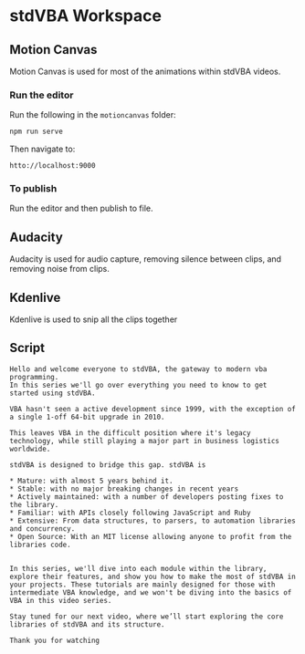 # stdVBA Workspace

## Motion Canvas

Motion Canvas is used for most of the animations within stdVBA videos.

### Run the editor

Run the following in the `motioncanvas` folder:

```bash
npm run serve
```

Then navigate to:

```
htto://localhost:9000
```

### To publish

Run the editor and then publish to file.

## Audacity

Audacity is used for audio capture, removing silence between clips, and removing noise from clips.

## Kdenlive

Kdenlive is used to snip all the clips together

## Script

```
Hello and welcome everyone to stdVBA, the gateway to modern vba programming.
In this series we'll go over everything you need to know to get started using stdVBA.

VBA hasn't seen a active development since 1999, with the exception of a single 1-off 64-bit upgrade in 2010.

This leaves VBA in the difficult position where it's legacy technology, while still playing a major part in business logistics worldwide.

stdVBA is designed to bridge this gap. stdVBA is

* Mature: with almost 5 years behind it.
* Stable: with no major breaking changes in recent years
* Actively maintained: with a number of developers posting fixes to the library.
* Familiar: with APIs closely following JavaScript and Ruby
* Extensive: From data structures, to parsers, to automation libraries and concurrency.
* Open Source: With an MIT license allowing anyone to profit from the libraries code.


In this series, we'll dive into each module within the library, explore their features, and show you how to make the most of stdVBA in your projects. These tutorials are mainly designed for those with intermediate VBA knowledge, and we won't be diving into the basics of VBA in this video series.

Stay tuned for our next video, where we’ll start exploring the core libraries of stdVBA and its structure.

Thank you for watching
```
